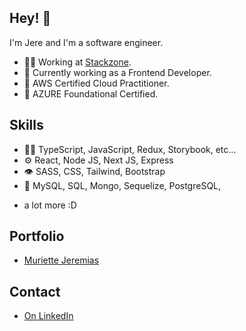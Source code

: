## Hey! 👋
I'm Jere and I'm a software engineer.

- 👨‍💻 Working at [Stackzone](https://stackzone.com/).
- 🚀 Currently working as a Frontend Developer.
- 📝 AWS Certified Cloud Practitioner.
- 📝 AZURE Foundational Certified.

## Skills
- 👨‍💻 TypeScript, JavaScript, Redux, Storybook, etc...
- ⚙️ React, Node JS, Next JS, Express
- 👁️ SASS, CSS, Tailwind, Bootstrap
- 💽 MySQL, SQL, Mongo, Sequelize, PostgreSQL, 
+ a lot more :D

## Portfolio
- [Muriette Jeremias](https://astro-portfolio-lake.vercel.app/)

## Contact
- [On LinkedIn](linkedin.com/in/jeremías-muriette-1711b0207)
